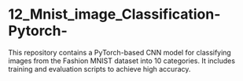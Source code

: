 # 12_Mnist_image_Classification-Pytorch-
This repository contains a PyTorch-based CNN model for classifying images from the Fashion MNIST dataset into 10 categories. It includes training and evaluation scripts to achieve high accuracy.

